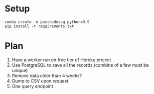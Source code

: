 # Setup
```
conda create -n postcodessg python=3.9
pip install -r requirements.txt
```

# Plan
1. Have a worker run on free tier of Heroku project
2. Use PostgreSQL to save all the records (combine of a few must be unique)
3. Remove data older than 4 weeks?
4. Dump to CSV upon request
5. One query endpoint
